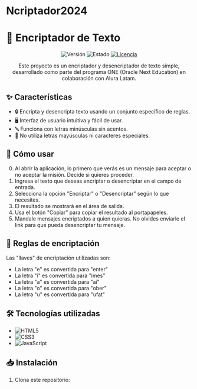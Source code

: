 # Ncriptador2024
# 🔐 Encriptador de Texto

<p align="center">
  <img src="https://img.shields.io/badge/versión-v2.0.0-blue" alt="Versión">
  <img src="https://img.shields.io/badge/estado-en%20desarrollo-green" alt="Estado">
  <a href="https://github.com/tu-usuario/encriptador-texto/blob/main/LICENSE"><img src="https://img.shields.io/badge/licencia-MIT-yellow" alt="Licencia"></a>
</p>

<p align="center">Este proyecto es un encriptador y desencriptador de texto simple, desarrollado como parte del programa ONE (Oracle Next Education) en colaboración con Alura Latam.</p>


## ✨ Características

- 🔒 Encripta y desencripta texto usando un conjunto específico de reglas.
- 🖥️ Interfaz de usuario intuitiva y fácil de usar.
- 🔤 Funciona con letras minúsculas sin acentos.
- 🚫 No utiliza letras mayúsculas ni caracteres especiales.

## 🚀 Cómo usar

0. Al abrir la aplicación, lo primero que verás es un mensaje para aceptar o no aceptar la misión. Decide si quieres proceder.
1. Ingresa el texto que deseas encriptar o desencriptar en el campo de entrada.
2. Selecciona la opción "Encriptar" o "Desencriptar" según lo que necesites.
3. El resultado se mostrará en el área de salida.
4. Usa el botón "Copiar" para copiar el resultado al portapapeles.
5. Mandale mensajes encriptados a quien quieras. No olvides enviarle el link para que pueda desencriptar tu mensaje.


## 🔑 Reglas de encriptación

Las "llaves" de encriptación utilizadas son:
- La letra "e" es convertida para "enter"
- La letra "i" es convertida para "imes"
- La letra "a" es convertida para "ai"
- La letra "o" es convertida para "ober"
- La letra "u" es convertida para "ufat"

## 🛠️ Tecnologías utilizadas

- ![HTML5](https://img.shields.io/badge/html5-%23E34F26.svg?style=for-the-badge&logo=html5&logoColor=white)
- ![CSS3](https://img.shields.io/badge/css3-%231572B6.svg?style=for-the-badge&logo=css3&logoColor=white)
- ![JavaScript](https://img.shields.io/badge/javascript-%23323330.svg?style=for-the-badge&logo=javascript&logoColor=%23F7DF1E)

## 📥 Instalación

1. Clona este repositorio:
